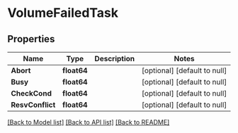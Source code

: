 # VolumeFailedTask

## Properties
Name | Type | Description | Notes
------------ | ------------- | ------------- | -------------
**Abort** | **float64** |  | [optional] [default to null]
**Busy** | **float64** |  | [optional] [default to null]
**CheckCond** | **float64** |  | [optional] [default to null]
**ResvConflict** | **float64** |  | [optional] [default to null]

[[Back to Model list]](../README.md#documentation-for-models) [[Back to API list]](../README.md#documentation-for-api-endpoints) [[Back to README]](../README.md)


